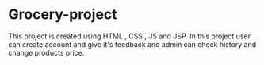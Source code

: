 # Grocery-project
This project is created using HTML , CSS , JS and JSP. In this project user can create account and give it's feedback and admin can check history and change products price.

